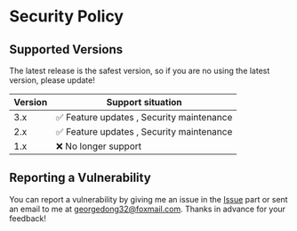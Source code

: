 # Security Policy

## Supported Versions

The latest release is the safest version, so if you are no using the latest version, please update!

| Version | Support situation                                         |
| ------- | --------------------------------------------------------- |
| 3.x     | :white_check_mark: Feature updates , Security maintenance |
| 2.x     | :white_check_mark: Feature updates , Security maintenance |
| 1.x     | :x: No longer support                                     |

## Reporting a Vulnerability

You can report a vulnerability by giving me an issue in the [Issue](https://github.com/GeorgeDong32/GoodPass/issues) part or sent an email to me at georgedong32@foxmail.com. Thanks in advance for your feedback!
